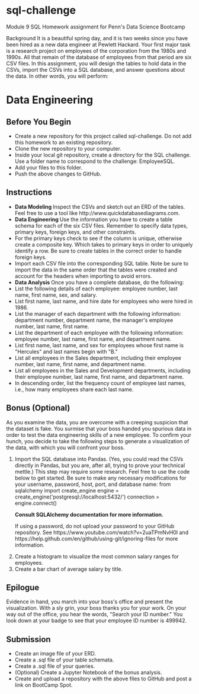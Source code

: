 # sql-challenge
Module 9 SQL Homework assignment for Penn's Data Science Bootcamp


Background
It is a beautiful spring day, and it is two weeks since you have been hired as a new data engineer at Pewlett Hackard. Your first major task is a research project on employees of the corporation from the 1980s and 1990s. All that remain of the database of employees from that period are six CSV files.
In this assignment, you will design the tables to hold data in the CSVs, import the CSVs into a SQL database, and answer questions about the data. In other words, you will perform:


# Data Engineering

## Before You Begin

<ul>
<li> Create a new repository for this project called sql-challenge. Do not add this homework to an existing repository.
<li> Clone the new repository to your computer.
<li> Inside your local git repository, create a directory for the SQL challenge. Use a folder name to correspond to the challenge: EmployeeSQL.
<li> Add your files to this folder.
<li> Push the above changes to GitHub.
</ul>


## Instructions
<ul>
<li> <b> Data Modeling </b> Inspect the CSVs and sketch out an ERD of the tables. Feel free to use a tool like http://www.quickdatabasediagrams.com.
<li> <b> Data Engineering </b> Use the information you have to create a table schema for each of the six CSV files. Remember to specify data types, primary keys, foreign keys, and other constraints.
<li> For the primary keys check to see if the column is unique, otherwise create a composite key. Which takes to primary keys in order to uniquely identify a row.
Be sure to create tables in the correct order to handle foreign keys.
<li> Import each CSV file into the corresponding SQL table. Note be sure to import the data in the same order that the tables were created and account for the headers when importing to avoid errors.
<li> <b> Data Analysis </b> Once you have a complete database, do the following:
  <li> List the following details of each employee: employee number, last name, first name, sex, and salary.
  <li> List first name, last name, and hire date for employees who were hired in 1986.
  <li> List the manager of each department with the following information: department number, department name, the manager's employee number, last name, first name.
  <li> List the department of each employee with the following information: employee number, last name, first name, and department name.
  <li> List first name, last name, and sex for employees whose first name is "Hercules" and last names begin with "B."
  <li> List all employees in the Sales department, including their employee number, last name, first name, and department name.
  <li> List all employees in the Sales and Development departments, including their employee number, last name, first name, and department name.
  <li> In descending order, list the frequency count of employee last names, i.e., how many employees share each last name.
</ul>


## Bonus (Optional)
As you examine the data, you are overcome with a creeping suspicion that the dataset is fake. You surmise that your boss handed you spurious data in order to test the data engineering skills of a new employee. To confirm your hunch, you decide to take the following steps to generate a visualization of the data, with which you will confront your boss.

<ol>
<li> Import the SQL database into Pandas. (Yes, you could read the CSVs directly in Pandas, but you are, after all, trying to prove your technical mettle.) This step may require some research. Feel free to use the code below to get started. Be sure to make any necessary modifications for your username, password, host, port, and database name:
<t> from sqlalchemy import create_engine
engine = create_engine('postgresql://localhost:5432/<your_db_name>')
  connection = engine.connect() </t>

<p> <b> Consult SQLAlchemy documentation for more information. </b> </p>

<p> If using a password, do not upload your password to your GitHub repository. See https://www.youtube.com/watch?v=2uaTPmNvH0I and https://help.github.com/en/github/using-git/ignoring-files for more information. </p>

<li> Create a histogram to visualize the most common salary ranges for employees.
<li> Create a bar chart of average salary by title.
</ol>


## Epilogue
Evidence in hand, you march into your boss's office and present the visualization. With a sly grin, your boss thanks you for your work. On your way out of the office, you hear the words, "Search your ID number." You look down at your badge to see that your employee ID number is 499942.

## Submission
<ul>
<li> Create an image file of your ERD.
<li> Create a .sql file of your table schemata.
<li> Create a .sql file of your queries.
<li> (Optional) Create a Jupyter Notebook of the bonus analysis.
<li> Create and upload a repository with the above files to GitHub and post a link on BootCamp Spot.
</ul>
